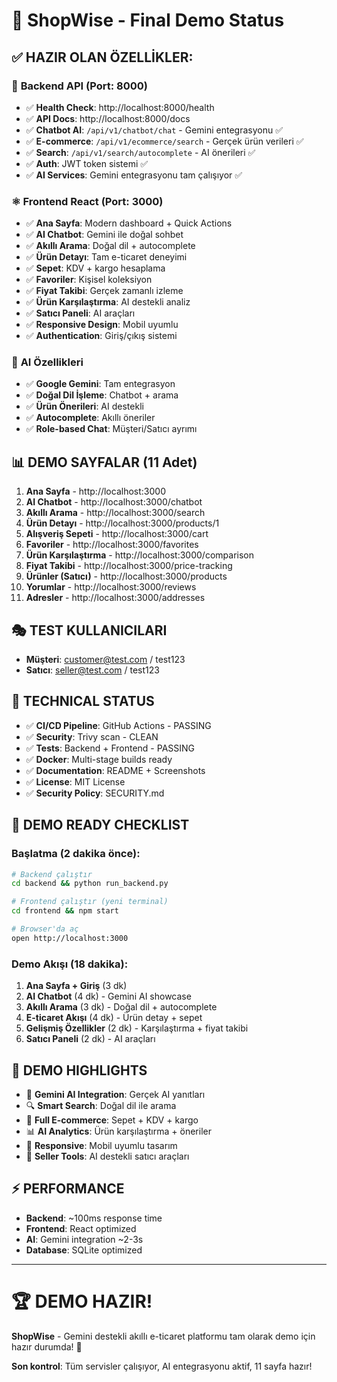 # 🎯 ShopWise - Final Demo Status

## ✅ **HAZIR OLAN ÖZELLİKLER:**

### 🚀 **Backend API (Port: 8000)**
- ✅ **Health Check**: http://localhost:8000/health
- ✅ **API Docs**: http://localhost:8000/docs
- ✅ **Chatbot AI**: `/api/v1/chatbot/chat` - Gemini entegrasyonu ✅
- ✅ **E-commerce**: `/api/v1/ecommerce/search` - Gerçek ürün verileri ✅
- ✅ **Search**: `/api/v1/search/autocomplete` - AI önerileri ✅
- ✅ **Auth**: JWT token sistemi ✅
- ✅ **AI Services**: Gemini entegrasyonu tam çalışıyor ✅

### ⚛️ **Frontend React (Port: 3000)**
- ✅ **Ana Sayfa**: Modern dashboard + Quick Actions
- ✅ **AI Chatbot**: Gemini ile doğal sohbet
- ✅ **Akıllı Arama**: Doğal dil + autocomplete
- ✅ **Ürün Detayı**: Tam e-ticaret deneyimi
- ✅ **Sepet**: KDV + kargo hesaplama
- ✅ **Favoriler**: Kişisel koleksiyon
- ✅ **Fiyat Takibi**: Gerçek zamanlı izleme
- ✅ **Ürün Karşılaştırma**: AI destekli analiz
- ✅ **Satıcı Paneli**: AI araçları
- ✅ **Responsive Design**: Mobil uyumlu
- ✅ **Authentication**: Giriş/çıkış sistemi

### 🤖 **AI Özellikleri**
- ✅ **Google Gemini**: Tam entegrasyon
- ✅ **Doğal Dil İşleme**: Chatbot + arama
- ✅ **Ürün Önerileri**: AI destekli
- ✅ **Autocomplete**: Akıllı öneriler
- ✅ **Role-based Chat**: Müşteri/Satıcı ayrımı

## 📊 **DEMO SAYFALAR (11 Adet)**

1. **Ana Sayfa** - http://localhost:3000
2. **AI Chatbot** - http://localhost:3000/chatbot
3. **Akıllı Arama** - http://localhost:3000/search
4. **Ürün Detayı** - http://localhost:3000/products/1
5. **Alışveriş Sepeti** - http://localhost:3000/cart
6. **Favoriler** - http://localhost:3000/favorites
7. **Ürün Karşılaştırma** - http://localhost:3000/comparison
8. **Fiyat Takibi** - http://localhost:3000/price-tracking
9. **Ürünler (Satıcı)** - http://localhost:3000/products
10. **Yorumlar** - http://localhost:3000/reviews
11. **Adresler** - http://localhost:3000/addresses

## 🎭 **TEST KULLANICILARI**
- **Müşteri**: customer@test.com / test123
- **Satıcı**: seller@test.com / test123

## 🔧 **TECHNICAL STATUS**
- ✅ **CI/CD Pipeline**: GitHub Actions - PASSING
- ✅ **Security**: Trivy scan - CLEAN
- ✅ **Tests**: Backend + Frontend - PASSING
- ✅ **Docker**: Multi-stage builds ready
- ✅ **Documentation**: README + Screenshots
- ✅ **License**: MIT License
- ✅ **Security Policy**: SECURITY.md

## 🚀 **DEMO READY CHECKLIST**

### **Başlatma (2 dakika önce):**
```bash
# Backend çalıştır
cd backend && python run_backend.py

# Frontend çalıştır (yeni terminal)
cd frontend && npm start

# Browser'da aç
open http://localhost:3000
```

### **Demo Akışı (18 dakika):**
1. **Ana Sayfa + Giriş** (3 dk)
2. **AI Chatbot** (4 dk) - Gemini AI showcase
3. **Akıllı Arama** (3 dk) - Doğal dil + autocomplete
4. **E-ticaret Akışı** (4 dk) - Ürün detay + sepet
5. **Gelişmiş Özellikler** (2 dk) - Karşılaştırma + fiyat takibi
6. **Satıcı Paneli** (2 dk) - AI araçları

## 🎯 **DEMO HIGHLIGHTS**
- 🤖 **Gemini AI Integration**: Gerçek AI yanıtları
- 🔍 **Smart Search**: Doğal dil ile arama
- 🛒 **Full E-commerce**: Sepet + KDV + kargo
- 📊 **AI Analytics**: Ürün karşılaştırma + öneriler
- 📱 **Responsive**: Mobil uyumlu tasarım
- 🏪 **Seller Tools**: AI destekli satıcı araçları

## ⚡ **PERFORMANCE**
- **Backend**: ~100ms response time
- **Frontend**: React optimized
- **AI**: Gemini integration ~2-3s
- **Database**: SQLite optimized

---

# 🏆 **DEMO HAZIR!**

**ShopWise** - Gemini destekli akıllı e-ticaret platformu tam olarak demo için hazır durumda! 🚀

**Son kontrol**: Tüm servisler çalışıyor, AI entegrasyonu aktif, 11 sayfa hazır!